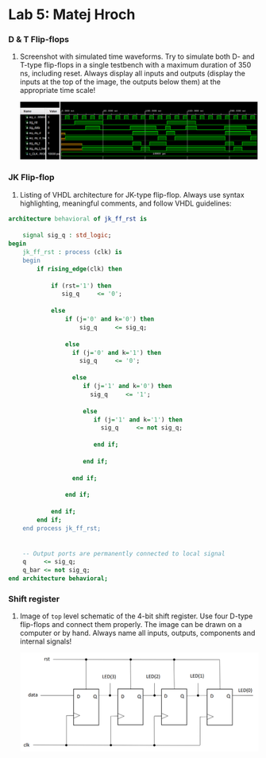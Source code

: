 # Lab 5: Matej Hroch

### D & T Flip-flops

1. Screenshot with simulated time waveforms. Try to simulate both D- and T-type flip-flops in a single testbench with a maximum duration of 350 ns, including reset. Always display all inputs and outputs (display the inputs at the top of the image, the outputs below them) at the appropriate time scale!

   ![Signals](https://github.com/matejhroch/digital-electronics-1/blob/main/05-ffs/images/d_t_ffs.PNG)

### JK Flip-flop

1. Listing of VHDL architecture for JK-type flip-flop. Always use syntax highlighting, meaningful comments, and follow VHDL guidelines:

```vhdl
architecture behavioral of jk_ff_rst is

    signal sig_q : std_logic;
begin
    jk_ff_rst : process (clk) is
    begin
        if rising_edge(clk) then

            if (rst='1') then
               sig_q     <= '0';
           
            else
                if (j='0' and k='0') then
                    sig_q     <= sig_q;
                               
                else
                  if (j='0' and k='1') then
                    sig_q     <= '0';  
                  
                  else
                     if (j='1' and k='0') then
                       sig_q     <= '1';
                     
                     else
                        if (j='1' and k='1') then
                          sig_q     <= not sig_q;
                        
                        end if;
                     
                     end if;
                         
                  end if;
                  
                end if;  

            end if;
        end if;
    end process jk_ff_rst;
    
   
    -- Output ports are permanently connected to local signal
    q     <= sig_q;
    q_bar <= not sig_q;
end architecture behavioral;
```

### Shift register

1. Image of `top` level schematic of the 4-bit shift register. Use four D-type flip-flops and connect them properly. The image can be drawn on a computer or by hand. Always name all inputs, outputs, components and internal signals!

   ![Schematics](https://github.com/matejhroch/digital-electronics-1/blob/main/05-ffs/images/Schematics.PNG)
